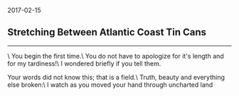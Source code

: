 2017-02-15

## Stretching Between Atlantic Coast Tin Cans

---
\\
You begin the first time.\\
You do not have to apologize for it's length and for my tardiness!\\
I wondered briefly if you tell them.

Your words did not know this; that is a field.\\
Truth, beauty and everything else broken:\\
I watch as you moved your hand through uncharted land

